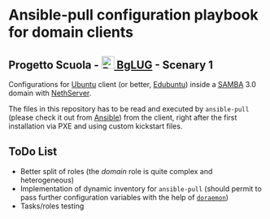 # Ansible-pull configuration playbook for domain clients #

## Progetto Scuola - [<img src="https://avatars1.githubusercontent.com/u/12886037?v=3&s=200" width="25" height="25" alt="BgLUG logo" /> BgLUG][bglug] - Scenary 1 ##

Configurations for [Ubuntu][] client (or better, [Edubuntu][]) inside a
[SAMBA][] 3.0 domain with [NethServer][].

The files in this repository has to be read and executed by `ansible-pull`
(please check it out from [Ansible][]) from the client, right after the first
installation via PXE and using custom kickstart files.

## ToDo List ##

* Better split of roles (the *domain* role is quite complex and
  heterogeneous)
* Implementation of dynamic inventory for `ansible-pull` (should permit to
  pass further configuration variables with the help of
[`doraemon`](https://github.com/bglug-it/doraemon))
* Tasks/roles testing

[bglug]: http://bglug.it "BgLUG Homepage"
[ubuntu]: http://www.ubuntu.com
[edubuntu]: http://www.edubuntu.com
[nethserver]: http://www.nethserver.org
[samba]: http://www.samba.org
[ansible]: http://www.ansible.com
